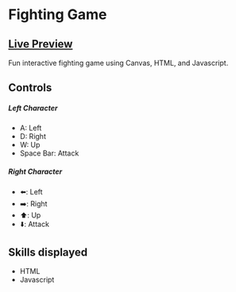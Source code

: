 # Fighting Game

## <a  href=https://brodeedevey-fighting-game.netlify.app/>Live Preview</a>

Fun interactive fighting game using Canvas, HTML, and Javascript.

## Controls
##### Left Character
- A: Left
- D: Right
- W: Up
- Space Bar: Attack

##### Right Character
- :arrow_left:: Left
- :arrow_right:: Right
- :arrow_up:: Up
- :arrow_down:: Attack

## Skills displayed

- HTML
- Javascript
